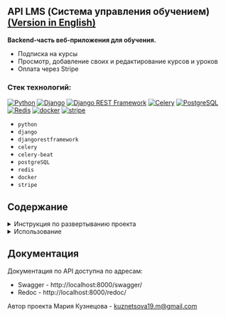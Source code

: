 ## API LMS (Система управления обучением) [(Version in English)](README_EN.md)
**Backend-часть веб-приложения для обучения.**
- Подписка на курсы
- Просмотр, добавление своих и редактирование курсов и уроков
- Оплата через Stripe
### Стек технологий:
[![Python](https://img.shields.io/badge/Python-3.12-blue?logo=python)](https://www.python.org/)
[![Django](https://img.shields.io/badge/Django-5.0.4-blue?logo=Django)](https://www.djangoproject.com/)
[![Django REST Framework](https://img.shields.io/badge/DRF-3.15.1-blue)](https://www.django-rest-framework.org/)
[![Celery](https://img.shields.io/badge/Celery-5.4.0-blue?logo=Celery)](https://docs.celeryq.dev/en/stable/)
[![PostgreSQL](https://img.shields.io/badge/PostgreSQL-464646?logo=PostgreSQL)](https://www.postgresql.org/)
[![Redis](https://img.shields.io/badge/Redis-5.0.4-blue?logo=Redis)](https://redis.io/)
[![docker](https://img.shields.io/badge/-Docker-464646?logo=docker)](https://www.docker.com/)
[![stripe](https://img.shields.io/badge/Stripe-9.3.0-blue?style=flat-square&logo=stripe)](https://stripe.com/)

- `python`
- `django`
- `djangorestframework`
- `celery`
- `celery-beat`
- `postgreSQL`
- `redis`
- `docker`
- `stripe`

## Содержание

<details>
<summary>Инструкция по развертыванию проекта</summary>

#### 1. Клонируйте проект:
```
git clone https://github.com/MSk1901/LMS.git
```
#### 2. Перейдите в корневую директорию проекта 
#### 3. Настройте переменные окружения: 

   1. Создайте файл `.env` в корневой директории 
   2. Скопируйте в него содержимое файла `.env.sample` и подставьте свои значения
   3. Для корректной работы проекта в локальной среде разработки установите значение `DEBUG=True`, чтобы обеспечить автоматическую обработку статических файлов и подробные сообщения об ошибках.


#### 4. Запустите команду для сборки и запуска контейнеров Docker:
```
docker-compose up -d --build
```
</details>

<details>
<summary>Использование</summary>

#### 1. Административная панель:
Для доступа к админке создайте суперпользователя

1. Для этого нужно будет посмотреть список запущенных контейнеров и скопировать id контейнера app
    ```
    docker ps
    ```
    Пример вывода:
    ```
    CONTAINER ID   IMAGE                                                         
    e5e38dccec3d   drf-lms-app                
    ```
2. После этого выполните команду, чтобы попасть в контейнер и выполнять команды, доступные в его окружении
    ```
    docker exec -it <id контейнера> bash
    ```
3. Для создания суперпользователя (админа) выполните команду
    ```
    python3 manage.py csu
    ```
   E-mail и пароль суперпользоветеля для входа в админку вы можете посмотреть в файле `/users/management/commands/csu.py`. При желании, вы можете задать свои e-mail и пароль


4. Откройте администратичную панель по адресу http://localhost:8000/admin/ и введите e-mail и пароль суперпользоветеля

    
#### 2. Регистрация пользователя:
1. Регистрация пользователя доступна на эндпоинте http://localhost:8000/users/
2. Отправьте POST-запрос c e-mail и паролем в теле запроса, например
    ```
    {
        "email": "user@example.com",
        "password": "Somepassword"
    }
    ```
#### 3. Аутентификация пользователя:
1. Аутентификация пользователя доступна на эндпоинте http://localhost:8000/users/login/
2. Отправьте POST-запрос c e-mail и паролем созданного ранее пользователя в теле запроса
3. В теле ответа вы получите Bearer token для дальнейшей аутентификации
    ```
    {
        "refresh": "eyJhbGciOiJIUzI",
        "access": "eyJhbGciOiJIUzI1"
    }
    ```
   Скопируйте access токен
#### 4. Создание сущностей:
! Обратите внимание. Управление сущностями доступно только аутентифицированным пользователям. 

Bearer token передается в заголовке запроса. Чтобы его указать, можно:
- использовать сторонне приложение для взаимодействия с API, например `Postman`
- авторизоваться через `swagger` по кнопке `Authorize`

Значение токена указывается в формате `Bearer <значение токена>`
1. Создание курса с уроками  
Доступно по эндпоинту http://localhost:8000/courses/ (Метод POST)  
Пример тела запроса:
    ```
    {
        "title": "Django",
        "description": "Курс по Django",
        "lessons": [
                       {
                           "title": "Урок 1. Введение",
                           "description": "Что такое Django",
                           "video_url": "https://www.youtube.com/watch?v=L-FyeHQwo4U&",
                       }
                   ]
    }
    ```
   В рамках этого проекта настроена валидация прикрепляемых ссылок в `video_url`. Можно указывать ссылки только на Youtube


2. Создание оплаты Stripe  
Доступно по эндпоинту http://localhost:8000/users/payment/ (Метод POST)  
Пример тела запроса:
    ```
    {
        "amount": 10000, # указывается целое значение (рубли)
        "method": "card",
        "course_subject": 1 # id курса для оплаты
    }
    ```
    Можно создать оплату на курс или отдельный урок, указав либо `course_subject`, либо `lesson_subject`  
В теле ответа придет ссылка на оплату через Stripe, где можно будет ввести данные карты
     
#### 5. Другие способы взаимодействия:
Все способы взаимодействия вы можете найти в документации
</details>

## Документация
Документация по API доступна по адресам:
- Swagger - http://localhost:8000/swagger/
- Redoc - http://localhost:8000/redoc/



Автор проекта Мария Кузнецова - [kuznetsova19.m@gmail.com](mailto:kuznetsova19.m@gmail.com)
